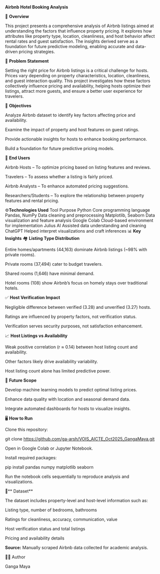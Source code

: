**Airbnb Hotel Booking Analysis**

📘 **Overview**

This project presents a comprehensive analysis of Airbnb listings aimed at understanding the factors that influence property pricing. It explores how attributes like property type, location, cleanliness, and host behavior affect rental rates and guest satisfaction. The insights derived serve as a foundation for future predictive modeling, enabling accurate and data-driven pricing strategies.

🎯 **Problem Statement**

Setting the right price for Airbnb listings is a critical challenge for hosts. Prices vary depending on property characteristics, location, cleanliness, and guest interaction quality. This project investigates how these factors collectively influence pricing and availability, helping hosts optimize their listings, attract more guests, and ensure a better user experience for travelers.

🧠 **Objectives**

Analyze Airbnb dataset to identify key factors affecting price and availability.

Examine the impact of property and host features on guest ratings.

Provide actionable insights for hosts to enhance booking performance.

Build a foundation for future predictive pricing models.

👥 **End Users**

Airbnb Hosts – To optimize pricing based on listing features and reviews.

Travelers – To assess whether a listing is fairly priced.

Airbnb Analysts – To enhance automated pricing suggestions.

Researchers/Students – To explore the relationship between property features and rental pricing.

⚙️**Technologies Used**
Tool	Purpose
Python	Core programming language
Pandas, NumPy	Data cleaning and preprocessing
Matplotlib, Seaborn	Data visualization and feature analysis
Google Colab	Cloud-based environment for implementation
Julius AI	Assisted data understanding and cleaning
ChatGPT	Helped interpret visualizations and craft inferences
📊 **Key Insights**
🏘️ **Listing Type Distribution**

Entire homes/apartments (44,163) dominate Airbnb listings (~98% with private rooms).

Private rooms (37,494) cater to budget travelers.

Shared rooms (1,646) have minimal demand.

Hotel rooms (108) show Airbnb’s focus on homely stays over traditional hotels.

✅ **Host Verification Impact**

Negligible difference between verified (3.28) and unverified (3.27) hosts.

Ratings are influenced by property factors, not verification status.

Verification serves security purposes, not satisfaction enhancement.

📈 **Host Listings vs Availability**

Weak positive correlation (r ≈ 0.14) between host listing count and availability.

Other factors likely drive availability variability.

Host listing count alone has limited predictive power.

🚀 **Future Scope**

Develop machine learning models to predict optimal listing prices.

Enhance data quality with location and seasonal demand data.

Integrate automated dashboards for hosts to visualize insights.

🖥️ **How to Run**

Clone this repository:

git clone https://github.com/ga-arsh/VOIS_AICTE_Oct2025_GangaMaya.git


Open in Google Colab or Jupyter Notebook.

Install required packages:

pip install pandas numpy matplotlib seaborn


Run the notebook cells sequentially to reproduce analysis and visualizations.

🧩** Dataset**

The dataset includes property-level and host-level information such as:

Listing type, number of bedrooms, bathrooms

Ratings for cleanliness, accuracy, communication, value

Host verification status and total listings

Pricing and availability details

**Source:** Manually scraped Airbnb data collected for academic analysis.  

👩‍💻 Author

Ganga Maya
